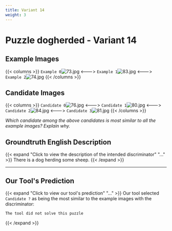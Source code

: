 ```yaml
---
title: Variant 14
weight: 3
---
```


# Puzzle dogherded - Variant 14

## Example Images
{{< columns >}}
`Example 0`![73.jpg](/natscene_data/images/73.jpg)
<--->
`Example 1`![83.jpg](/natscene_data/images/83.jpg)
<--->
`Example 2`![74.jpg](/natscene_data/images/74.jpg)
{{< /columns >}}

## Candidate Images
{{< columns >}}
`Candidate 0`![76.jpg](/natscene_data/images/76.jpg)
<--->
`Candidate 1`![80.jpg](/natscene_data/images/80.jpg)
<--->
`Candidate 2`![84.jpg](/natscene_data/images/84.jpg)
<--->
`Candidate 3`![81.jpg](/natscene_data/images/81.jpg)
{{< /columns >}}

*Which candidate among the above candidates is most similar to all the example images? Explain why.*

## Groundtruth English Description

{{< expand "Click to view the description of the intended discriminator" "..." >}}
There is a dog herding some sheep.
{{< /expand >}}

---



## Our Tool's Prediction

{{< expand "Click to view our tool's prediction" "..." >}}
Our tool selected `Candidate ?` as being the most similar to the example images with the discriminator:
```plaintext
The tool did not solve this puzzle
```
{{< /expand >}}
